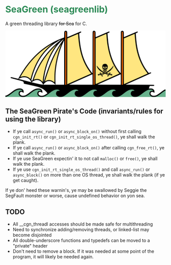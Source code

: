 # <span style="color:seagreen">SeaGreen (seagreenlib)</span>

A green threading library ~~for Sea~~ for C.

![SeaGreen Pirate Ship Icon](/seagreen-pirate-ship-icon.svg)

## The SeaGreen Pirate's Code (invariants/rules for using the library)

* If ye call `async_run()` or `async_block_on()` without first calling `cgn_init_rt()` or `cgn_init_rt_single_os_thread()`, ye shall walk the plank.
* If ye call `async_run()` or `async_block_on()` after calling `cgn_free_rt()`, ye shall walk the plank.
* If ye use SeaGreen expectin' it to not call `malloc()` or `free()`, ye shall walk the plank.
* If ye use `cgn_init_rt_single_os_thread()` and call `async_run()` or `async_block()` on more than one OS thread, ye shall walk the plank (if ye get caught).

If ye don' heed these warnin's, ye may be swallowed by Seggie the SegFault monster or worse, cause undefined behavior on yon sea.

## TODO

* All __cgn_threadl accesses should be made safe for multithreading
* Need to synchronize adding/removing threads, or linked-list may become disjointed
* All double-underscore functions and typedefs can be moved to a "private" header
* Don't need to remove a block. If it was needed at some point of the program, it will likely be needed again.
